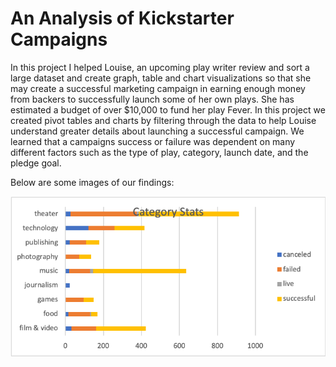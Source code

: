 # An Analysis of Kickstarter Campaigns

In this project I helped Louise, an upcoming play writer review and sort a large dataset and create graph, table and chart visualizations so that she may create a successful marketing campaign in earning enough money from backers to successfully launch some of her own plays. She has estimated a budget of over $10,000 to fund her play Fever. In this project we created pivot tables and charts by filtering through the data to help Louise understand greater details about launching a successful campaign. We learned that a campaigns success or failure was dependent on many different factors such as the type of play, category, launch date, and the pledge goal.

Below are some images of our findings:

![all_category_statistics](https://github.com/Eric0rtega/kickstarter-analysis/blob/main/all_category_statistics.png)
